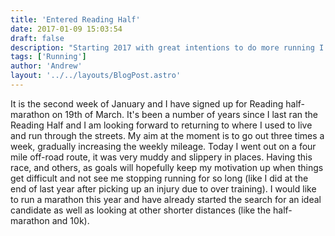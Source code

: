 ```yaml
---
title: 'Entered Reading Half'
date: 2017-01-09 15:03:54
draft: false
description: "Starting 2017 with great intentions to do more running I have signed up for Reading half marathon on the 19th March."
tags: ['Running']
author: 'Andrew'
layout: '../../layouts/BlogPost.astro'
---
```


It is the second week of January and I have signed up for Reading half-marathon on 19th of March. It's been a number of years since I last ran the Reading Half and I am looking forward to returning to where I used to live and run through the streets. My aim at the moment is to go out three times a week, gradually increasing the weekly mileage. Today I went out on a four mile off-road route, it was very muddy and slippery in places. Having this race, and others, as goals will hopefully keep my motivation up when things get difficult and not see me stopping running for so long (like I did at the end of last year after picking up an injury due to over training). I would like to run a marathon this year and have already started the search for an ideal candidate as well as looking at other shorter distances (like the half-marathon and 10k).
